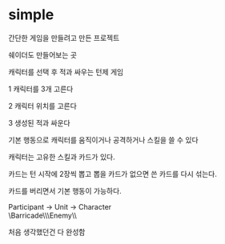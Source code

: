 # simple
간단한 게임을 만들려고 만든 프로젝트 

쉐이더도 만들어보는 곳

캐릭터를 선택 후 적과 싸우는 턴제 게임

 1 캐릭터를 3개 고른다
 
 2 캐릭터 위치를 고른다
 
 3 생성된 적과 싸운다
 
 
기본 행동으로 캐릭터를 움직이거나 공격하거나 스킬을 쓸 수 있다

캐릭터는 고유한 스킬과 카드가 있다.

카드는 턴 시작에 2장씩 뽑고 뽑을 카드가 없으면 쓴 카드를 다시 섞는다.

카드를 버리면서 기본 행동이 가능하다.



 Participant -> Unit ->  Character  
\\Barricade\\\\\Enemy\\\\
      
  
  처음 생각했던건 다 완성함
  
